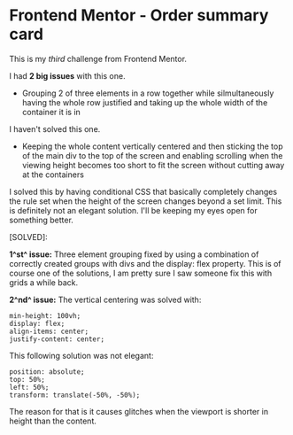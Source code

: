 # Frontend Mentor - Order summary card

This is my *third* challenge from Frontend Mentor.

I had **2 big issues** with this one.

- Grouping 2 of three elements in a row together while silmultaneously having the whole row justified and taking up the whole width of the container it is in

I haven't solved this one.

- Keeping the whole content vertically centered and then sticking the top of the main div to the top of the screen and enabling scrolling when the viewing height becomes too short to fit the screen without cutting away at the containers

I solved this by having conditional CSS that basically completely changes the rule set when the height of the screen changes beyond a set limit. This is definitely not an elegant solution. I'll be keeping my eyes open for something better.

[SOLVED]:

**1^st^ issue:** Three element grouping fixed by using a combination of correctly created groups with divs and the display: flex property. This is of course one of the solutions, I am pretty sure I saw someone fix this with grids a while back.

**2^nd^ issue:** The vertical centering was solved with:

`min-height: 100vh;`<br>
`display: flex;`<br>
`align-items: center;`<br>
`justify-content: center;`<br>

This following solution was not elegant:

`position: absolute;`<br>
`top: 50%;`<br>
`left: 50%;`<br>
`transform: translate(-50%, -50%);`<br>

The reason for that is it causes glitches when the viewport is shorter in height than the content.
